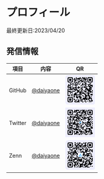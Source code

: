 # プロフィール
最終更新日:2023/04/20

## 発信情報
| 項目 | 内容 | QR |
|--------|--------|--------|
| GitHub |[@daiyaone](https://github.com/daiyaone)| ![](\QR_997039.png) |
| Twitter |[@daiyaone](https://twitter.com/daiyaone)| ![](\QR_997270.png) |
| Zenn |[@daiyaone](https://zenn.dev/daiyaone)| ![](\QR_997221.png) | 

